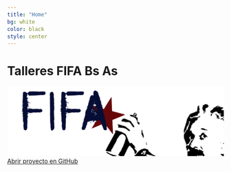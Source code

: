 ```yaml
---
title: "Home"
bg: white
color: black
style: center
---
```


# Talleres FIFA Bs As
<img width="700" src="img/logo_fifa.png">


<span id="forkongithub">
  <a href="{{ site.source_link }}" class="bg-blue">
    Abrir proyecto en GitHub
  </a>
</span>